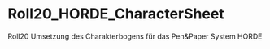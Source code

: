 # Roll20_HORDE_CharacterSheet
Roll20 Umsetzung des Charakterbogens für das Pen&amp;Paper System HORDE
